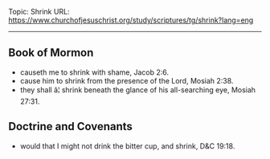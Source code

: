 Topic: Shrink
URL: https://www.churchofjesuschrist.org/study/scriptures/tg/shrink?lang=eng

---

## Book of Mormon

- causeth me to shrink with shame, Jacob 2:6.
- cause him to shrink from the presence of the Lord, Mosiah 2:38.
- they shall â¦ shrink beneath the glance of his all-searching eye, Mosiah 27:31.

## Doctrine and Covenants

- would that I might not drink the bitter cup, and shrink, D&C 19:18.

